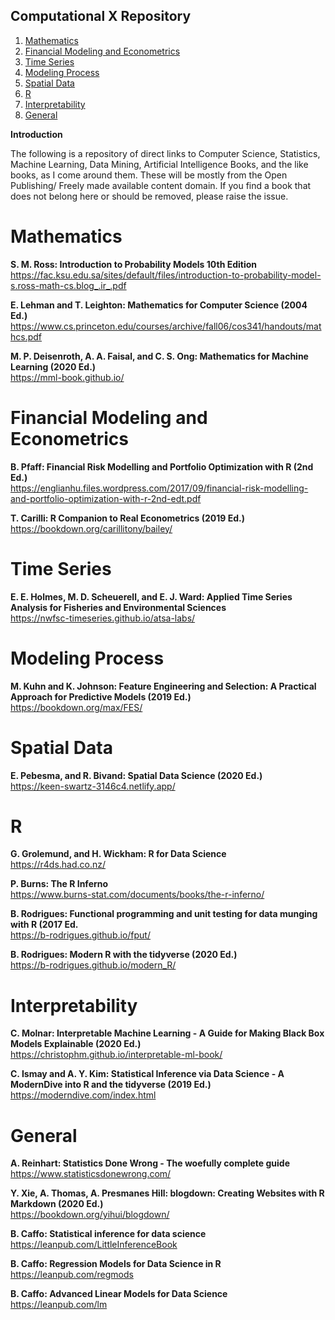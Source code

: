 Computational X Repository
---

<!-- MarkdownTOC autolink="true" autoanchor="true" bracket="round" style="ordered" markdown_preview="github" -->

1. [Mathematics](#mathematics)
1. [Financial Modeling and Econometrics](#financial-modeling-and-econometrics)
1. [Time Series](#time-series)
1. [Modeling Process](#modeling-process)
1. [Spatial Data](#spatial-data)
1. [R](#r)
1. [Interpretability](#interpretability)
1. [General](#general)

<!-- /MarkdownTOC -->

**Introduction**

The following is a repository of direct links to Computer Science, Statistics, Machine Learning, Data Mining, Artificial Intelligence Books, and the like books, as I come around them. These will be mostly from the Open Publishing/ Freely made available content domain. If you find a book that does not belong here or should be removed, please raise the issue.

<a id="mathematics"></a>
# Mathematics

**S. M. Ross: Introduction to Probability Models 10th Edition**  
https://fac.ksu.edu.sa/sites/default/files/introduction-to-probability-model-s.ross-math-cs.blog_.ir_.pdf

**E. Lehman and T. Leighton: Mathematics for Computer Science (2004 Ed.)**  
https://www.cs.princeton.edu/courses/archive/fall06/cos341/handouts/mathcs.pdf

**M. P. Deisenroth, A. A. Faisal, and C. S. Ong: Mathematics for Machine Learning (2020 Ed.)**  
https://mml-book.github.io/

<a id="financial-modeling-and-econometrics"></a>
# Financial Modeling and Econometrics

**B. Pfaff: Financial Risk Modelling and Portfolio Optimization with R (2nd Ed.)**  
https://englianhu.files.wordpress.com/2017/09/financial-risk-modelling-and-portfolio-optimization-with-r-2nd-edt.pdf

**T. Carilli: R Companion to Real Econometrics (2019 Ed.)**  
https://bookdown.org/carillitony/bailey/

<a id="time-series"></a>
# Time Series

**E. E. Holmes, M. D. Scheuerell, and E. J. Ward: Applied Time Series Analysis for Fisheries and Environmental Sciences**  
https://nwfsc-timeseries.github.io/atsa-labs/

<a id="modeling-process"></a>
# Modeling Process

**M. Kuhn and K. Johnson: Feature Engineering and Selection: A Practical Approach for Predictive Models (2019 Ed.)**  
https://bookdown.org/max/FES/

<a id="spatial-data"></a>
# Spatial Data

**E. Pebesma, and R. Bivand: Spatial Data Science (2020 Ed.)**  
https://keen-swartz-3146c4.netlify.app/

<a id="r"></a>
# R

**G. Grolemund, and H. Wickham: R for Data Science**  
https://r4ds.had.co.nz/

**P. Burns: The R Inferno**  
https://www.burns-stat.com/documents/books/the-r-inferno/

**B. Rodrigues: Functional programming and unit testing for data munging with R (2017 Ed.**  
https://b-rodrigues.github.io/fput/

**B. Rodrigues: Modern R with the tidyverse (2020 Ed.)**  
https://b-rodrigues.github.io/modern_R/

<a id="interpretability"></a>
# Interpretability

**C. Molnar: Interpretable Machine Learning - A Guide for Making Black Box Models Explainable (2020 Ed.)**  
https://christophm.github.io/interpretable-ml-book/

**C. Ismay and A. Y. Kim: Statistical Inference via Data Science - A ModernDive into R and the tidyverse (2019 Ed.)**  
https://moderndive.com/index.html

<a id="general"></a>
# General

**A. Reinhart: Statistics Done Wrong - The woefully complete guide**  
https://www.statisticsdonewrong.com/

**Y. Xie, A. Thomas, A. Presmanes Hill: blogdown: Creating Websites with R Markdown (2020 Ed.)**  
https://bookdown.org/yihui/blogdown/

**B. Caffo: Statistical inference for data science**  
https://leanpub.com/LittleInferenceBook

**B. Caffo: Regression Models for Data Science in R**  
https://leanpub.com/regmods

**B. Caffo: Advanced Linear Models for Data Science**  
https://leanpub.com/lm